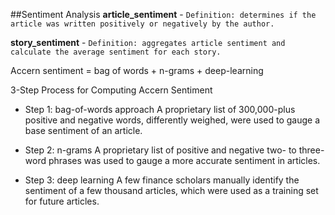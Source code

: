 ##Sentiment Analysis
**article_sentiment** - `Definition: determines if the article was written positively or negatively by the author.`

**story_sentiment** - `Definition: aggregates article sentiment and calculate the average sentiment for each story.`

Accern sentiment = bag of words + n-grams + deep-learning

3-Step Process for Computing Accern Sentiment

- Step 1: bag-of-words approach
A proprietary list of 300,000-plus positive and negative words, differently weighed, were used to gauge a base sentiment of an article.

- Step 2: n-grams
A proprietary list of positive and negative two- to three-word phrases was used to gauge a
more accurate sentiment in articles. 

- Step 3: deep learning
A few finance scholars manually identify the sentiment of a few thousand articles, which were used as a training set for future articles.